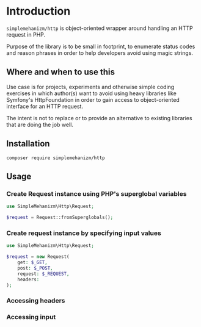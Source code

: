 # Introduction

`simplemehanizm/http` is object-oriented wrapper around handling an HTTP request in PHP.

Purpose of the library is to be small in footprint, to enumerate status codes and reason phrases in order to help developers avoid using magic strings.

## Where and when to use this

Use case is for projects, experiments and otherwise simple coding exercises in which author(s) want to avoid using heavy libraries like Symfony's HttpFoundation in order to gain access to object-oriented interface for an HTTP request.

The intent is not to replace or to provide an alternative to existing libraries that are doing the job well.

## Installation

`composer require simplemehanizm/http`

## Usage 

### Create Request instance using PHP's superglobal variables

```php
use SimpleMehanizm\Http\Request;

$request = Request::fromSuperglobals();
```

### Create request instance by specifying input values

```php
use SimpleMehanizm\Http\Request;

$request = new Request(
    get: $_GET,
    post: $_POST,
    request: $_REQUEST, 
    headers: 
);

```

### Accessing headers

### Accessing input

